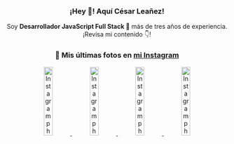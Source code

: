 <div align="center">

<h3>¡Hey 👋! Aquí César Leañez!</h3>

<p>Soy <strong>Desarrollador JavaScript Full Stack 🚀</strong> más de tres años de experiencia.<br />¡Revisa mi contenido 👇!</p>

### 📸 Mis últimas fotos en [mi Instagram](https://instagram.com/cesarsoftware.dev)


<a href='https://instagram.com/p/DKcTQWgxLum' target='_blank'>
  <img width='20%' src='https://instagram.frak3-1.fna.fbcdn.net/v/t51.2885-15/503849034_17919602952097059_4092165478866362923_n.jpg?stp=dst-jpg_e35_tt6&efg=eyJ2ZW5jb2RlX3RhZyI6IkZFRUQuaW1hZ2VfdXJsZ2VuLjE0NDB4MTQ0NS5zZHIuZjc1NzYxLmRlZmF1bHRfaW1hZ2UuYzIifQ&_nc_ht=instagram.frak3-1.fna.fbcdn.net&_nc_cat=103&_nc_oc=Q6cZ2QGrKTPp8vr4R5LTXsOIfnBMbWtJ1oao7RR5i3dw3ronp0EwF97FufGZJhmd9XQDLos&_nc_ohc=y4SWC9NJU6oQ7kNvwFwUMq2&_nc_gid=sV7nOQsLqlie77KmHWOhcQ&edm=ACWDqb8BAAAA&ccb=7-5&ig_cache_key=MzY0Njg3NDQ4NDgzMDY4MjAyMg%3D%3D.3-ccb7-5&oh=00_AfR6zyrRn7IhwKebR4T8JSdCao456ksWcl8wOrvKj72FlA&oe=6889F965&_nc_sid=ee9879' alt='Instagram photo' />
</a>
<a href='https://instagram.com/p/DKcTCZnuO-S' target='_blank'>
  <img width='20%' src='https://scontent.cdninstagram.com/v/t51.75761-15/503168549_17919602796097059_3346483577265803486_n.jpg?stp=dst-jpg_e15_tt6&_nc_cat=105&ig_cache_key=MzY0Njg3MzUyNjA5NTkwMDU2Mg%3D%3D.3-ccb1-7&ccb=1-7&_nc_sid=58cdad&efg=eyJ2ZW5jb2RlX3RhZyI6InhwaWRzLjE5MTZ4MTA3OC5zZHIuQzMifQ%3D%3D&_nc_ohc=zDYIA5d2XqQQ7kNvwEVMoxc&_nc_oc=AdmiOSsrJ4HGh3SZxh8nlyEVAEz5YlJmc2hJJuKpW5aJPMFP6jXFD2pw7T1DzRmHyMU&_nc_ad=z-m&_nc_cid=1478&_nc_zt=23&_nc_ht=scontent.cdninstagram.com&_nc_gid=sV7nOQsLqlie77KmHWOhcQ&oh=00_AfSeVRE-yIkYIND2F8cf3wKwGtaTDrpn5g8NsZBqtE3wJA&oe=6889FFE3' alt='Instagram photo' />
</a>
<a href='https://instagram.com/p/DIt9Oknp-PZ' target='_blank'>
  <img width='20%' src='https://instagram.frak3-1.fna.fbcdn.net/v/t51.2885-15/491444712_17914409433097059_55076089485466172_n.jpg?stp=dst-jpg_e35_tt6&efg=eyJ2ZW5jb2RlX3RhZyI6IkZFRUQuaW1hZ2VfdXJsZ2VuLjU1MngzNDEuc2RyLmY3NTc2MS5kZWZhdWx0X2ltYWdlLmMyIn0&_nc_ht=instagram.frak3-1.fna.fbcdn.net&_nc_cat=103&_nc_oc=Q6cZ2QGrKTPp8vr4R5LTXsOIfnBMbWtJ1oao7RR5i3dw3ronp0EwF97FufGZJhmd9XQDLos&_nc_ohc=U8OBZbIJKXMQ7kNvwGaBwQG&_nc_gid=sV7nOQsLqlie77KmHWOhcQ&edm=ACWDqb8BAAAA&ccb=7-5&ig_cache_key=MzYxNTgxNTM1ODA3ODI0Nzg5Nw%3D%3D.3-ccb7-5&oh=00_AfTUkikgA6OKC7yy21nNh4uGmJgte1a2PCM6Gcn70lJy4Q&oe=6889ED6B&_nc_sid=ee9879' alt='Instagram photo' />
</a>
<a href='https://instagram.com/p/DICt8_ruj1K' target='_blank'>
  <img width='20%' src='https://scontent.cdninstagram.com/v/t51.71878-15/487811720_2261442050918393_7784971145546330846_n.jpg?stp=dst-jpg_e15_tt6&_nc_cat=104&ig_cache_key=MzYwMzY0NDc1NTQ5MDc4MjUzOA%3D%3D.3-ccb1-7&ccb=1-7&_nc_sid=58cdad&efg=eyJ2ZW5jb2RlX3RhZyI6InhwaWRzLjY0MHgxMTU2LnNkci5DMyJ9&_nc_ohc=DG-oMO9526oQ7kNvwFmnIgA&_nc_oc=AdliTo7mMADbwSSe3XFi6wEOCZCvM5ZVI2hdcix5nYhgdFnU7pCA1CjvUu7emi_Zsac&_nc_ad=z-m&_nc_cid=1478&_nc_zt=23&_nc_ht=scontent.cdninstagram.com&_nc_gid=sV7nOQsLqlie77KmHWOhcQ&oh=00_AfTFUv8WvNMNOMpKYJ4sMEoEZrv1YYsJfy2R7UAk5_XSYQ&oe=688A1264' alt='Instagram photo' />
</a>

</div>

